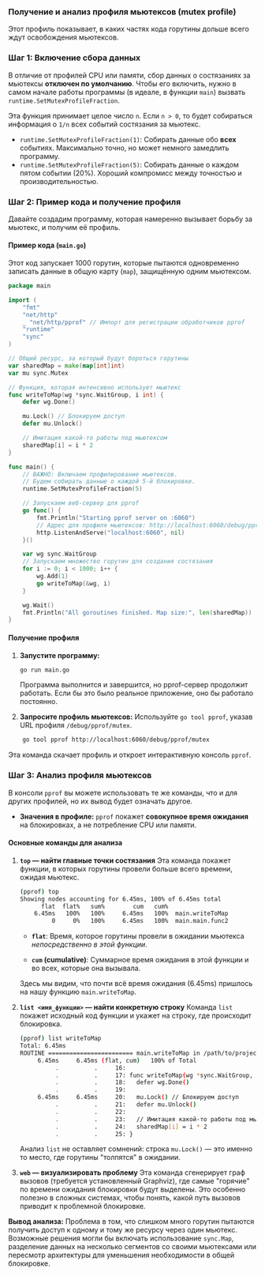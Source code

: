 ### Получение и анализ профиля мьютексов (mutex profile)
Этот профиль показывает, в каких частях кода горутины дольше всего ждут освобождения мьютексов.

### Шаг 1: Включение сбора данных

В отличие от профилей CPU или памяти, сбор данных о состязаниях за мьютексы **отключен по умолчанию**. Чтобы его включить, нужно в самом начале работы программы (в идеале, в функции `main`) вызвать `runtime.SetMutexProfileFraction`.

Эта функция принимает целое число `n`. Если `n > 0`, то будет собираться информация о `1/n` всех событий состязания за мьютекс.
- `runtime.SetMutexProfileFraction(1)`: Собирать данные обо **всех** событиях. Максимально точно, но может немного замедлить программу.
- `runtime.SetMutexProfileFraction(5)`: Собирать данные о каждом пятом событии (20%). Хороший компромисс между точностью и производительностью.
    

### Шаг 2: Пример кода и получение профиля

Давайте создадим программу, которая намеренно вызывает борьбу за мьютекс, и получим её профиль.

#### Пример кода (`main.go`)

Этот код запускает 1000 горутин, которые пытаются одновременно записать данные в общую карту (`map`), защищённую одним мьютексом.


```go
package main

import (
	"fmt"
	"net/http"
	_ "net/http/pprof" // Импорт для регистрации обработчиков pprof
	"runtime"
	"sync"
)

// Общий ресурс, за который будут бороться горутины
var sharedMap = make(map[int]int)
var mu sync.Mutex

// Функция, которая интенсивно использует мьютекс
func writeToMap(wg *sync.WaitGroup, i int) {
	defer wg.Done()

	mu.Lock() // Блокируем доступ
	defer mu.Unlock()

	// Имитация какой-то работы под мьютексом
	sharedMap[i] = i * 2
}

func main() {
	// ВАЖНО: Включаем профилирование мьютексов.
	// Будем собирать данные о каждой 5-й блокировке.
	runtime.SetMutexProfileFraction(5)

	// Запускаем веб-сервер для pprof
	go func() {
		fmt.Println("Starting pprof server on :6060")
		// Адрес для профиля мьютексов: http://localhost:6060/debug/pprof/mutex
		http.ListenAndServe("localhost:6060", nil)
	}()

	var wg sync.WaitGroup
	// Запускаем множество горутин для создания состязания
	for i := 0; i < 1000; i++ {
		wg.Add(1)
		go writeToMap(&wg, i)
	}

	wg.Wait()
	fmt.Println("All goroutines finished. Map size:", len(sharedMap))
}
```

#### Получение профиля

1. **Запустите программу:**
    
    ```bash
    go run main.go
    ```
    
    Программа выполнится и завершится, но pprof-сервер продолжит работать. Если бы это было реальное приложение, оно бы работало постоянно.
    
2. **Запросите профиль мьютексов:** Используйте `go tool pprof`, указав URL профиля `/debug/pprof/mutex`.
```bash
    go tool pprof http://localhost:6060/debug/pprof/mutex
```
    
Эта команда скачает профиль и откроет интерактивную консоль `pprof`.
    

### Шаг 3: Анализ профиля мьютексов

В консоли `pprof` вы можете использовать те же команды, что и для других профилей, но их вывод будет означать другое.

- **Значения в профиле:** `pprof` покажет **совокупное время ожидания** на блокировках, а не потребление CPU или памяти.
    

#### **Основные команды для анализа**

1. **`top` — найти главные точки состязания** Эта команда покажет функции, в которых горутины провели больше всего времени, ожидая мьютекс.
    
    ```bash
    (pprof) top
    Showing nodes accounting for 6.45ms, 100% of 6.45ms total
          flat  flat%   sum%        cum   cum%
        6.45ms   100%   100%     6.45ms   100%  main.writeToMap
             0     0%   100%     6.45ms   100%  main.main.func2
    ```
    
    - **`flat`**: Время, которое горутины провели в ожидании мьютекса _непосредственно в этой функции_.
        
    - **`cum` (cumulative)**: Суммарное время ожидания в этой функции и во всех, которые она вызывала.
        
    
    Здесь мы видим, что почти всё время ожидания (6.45ms) пришлось на нашу функцию `main.writeToMap`.
    
2. **`list <имя_функции>` — найти конкретную строку** Команда `list` покажет исходный код функции и укажет на строку, где происходит блокировка.
    
    ```bash
    (pprof) list writeToMap
    Total: 6.45ms
    ROUTINE ======================== main.writeToMap in /path/to/project/main.go
         6.45ms     6.45ms (flat, cum)   100% of Total
              .          .     16:
              .          .     17: func writeToMap(wg *sync.WaitGroup, i int) {
              .          .     18:   defer wg.Done()
              .          .     19:
         6.45ms     6.45ms     20:   mu.Lock() // Блокируем доступ
              .          .     21:   defer mu.Unlock()
              .          .     22:
              .          .     23:   // Имитация какой-то работы под мьютексом
              .          .     24:   sharedMap[i] = i * 2
              .          .     25: }
    ```
    
    Анализ `list` не оставляет сомнений: строка `mu.Lock()` — это именно то место, где горутины "толпятся" в ожидании.
    
3. **`web` — визуализировать проблему** Эта команда сгенерирует граф вызовов (требуется установленный Graphviz), где самые "горячие" по времени ожидания блокировки будут выделены. Это особенно полезно в сложных системах, чтобы понять, какой путь вызовов приводит к проблемной блокировке.
    

**Вывод анализа:** Проблема в том, что слишком много горутин пытаются получить доступ к одному и тому же ресурсу через один мьютекс. Возможные решения могли бы включать использование `sync.Map`, разделение данных на несколько сегментов со своими мьютексами или пересмотр архитектуры для уменьшения необходимости в общей блокировке.